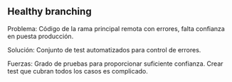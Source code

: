 ## Healthy branching

Problema: Código de la rama principal remota con errores, falta confianza en puesta producción.

Solución: Conjunto de test automatizados para control de errores.

Fuerzas: Grado de pruebas para proporcionar suficiente confianza. Crear test que cubran todos los casos es complicado.
